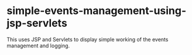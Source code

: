 # simple-events-management-using-jsp-servlets
This uses JSP and Servlets to display simple working of the events management and logging. 
